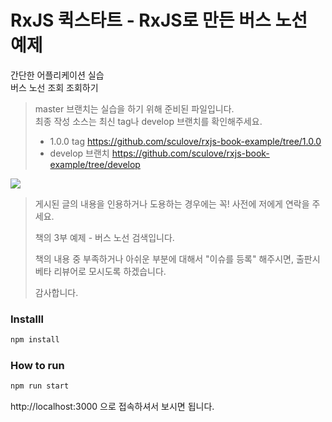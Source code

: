 # RxJS 퀵스타트 - RxJS로 만든 버스 노선 예제

간단한 어플리케이션 실습  
버스 노선 조회 조회하기

> master 브랜치는 실습을 하기 위해 준비된 파일입니다.  
> 최종 작성 소스는 최신 tag나 develop 브랜치를 확인해주세요.
> - 1.0.0 tag https://github.com/sculove/rxjs-book-example/tree/1.0.0
> - develop 브랜치 https://github.com/sculove/rxjs-book-example/tree/develop

![](https://raw.githubusercontent.com/sculove/rxjs-book-example/master/snapshot.png)

> 게시된 글의 내용을 인용하거나 도용하는 경우에는 꼭! 사전에 저에게 연락을 주세요.
> 
> 책의 3부 예제 - 버스 노선 검색입니다.
>
> 책의 내용 중 부족하거나 아쉬운 부분에 대해서 "이슈를 등록" 해주시면,
> 출판시 베타 리뷰어로 모시도록 하겠습니다.
> 
> 감사합니다.

### Installl
```bash
npm install
```

### How to run
```bash
npm run start
```

http://localhost:3000 으로 접속하셔서 보시면 됩니다.
